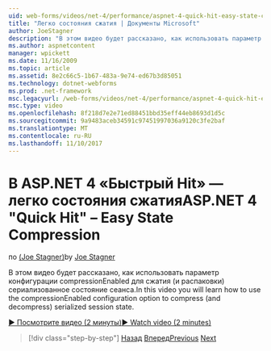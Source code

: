 ```yaml
---
uid: web-forms/videos/net-4/performance/aspnet-4-quick-hit-easy-state-compression
title: "Легко состояния сжатия | Документы Microsoft"
author: JoeStagner
description: "В этом видео будет рассказано, как использовать параметр конфигурации compressionEnabled для сжатия (и распаковки) сериализованное состояние сеанса."
ms.author: aspnetcontent
manager: wpickett
ms.date: 11/16/2009
ms.topic: article
ms.assetid: 8e2c66c5-1b67-483a-9e74-ed67b3d85051
ms.technology: dotnet-webforms
ms.prod: .net-framework
msc.legacyurl: /web-forms/videos/net-4/performance/aspnet-4-quick-hit-easy-state-compression
msc.type: video
ms.openlocfilehash: 8f218d7e2e71ed88451bbd35eff44eb8693d1d5c
ms.sourcegitcommit: 9a9483aceb34591c97451997036a9120c3fe2baf
ms.translationtype: MT
ms.contentlocale: ru-RU
ms.lasthandoff: 11/10/2017
---
```

<a name="aspnet-4-quick-hit--easy-state-compression"></a><span data-ttu-id="643aa-103">В ASP.NET 4 «Быстрый Hit» — легко состояния сжатия</span><span class="sxs-lookup"><span data-stu-id="643aa-103">ASP.NET 4 "Quick Hit" – Easy State Compression</span></span>
====================
<span data-ttu-id="643aa-104">по [(Joe Stagner)](https://github.com/JoeStagner)</span><span class="sxs-lookup"><span data-stu-id="643aa-104">by [Joe Stagner](https://github.com/JoeStagner)</span></span>

<span data-ttu-id="643aa-105">В этом видео будет рассказано, как использовать параметр конфигурации compressionEnabled для сжатия (и распаковки) сериализованное состояние сеанса.</span><span class="sxs-lookup"><span data-stu-id="643aa-105">In this video you will learn how to use the compressionEnabled configuration option to compress (and decompress) serialized session state.</span></span> 

[<span data-ttu-id="643aa-106">&#9654; Посмотрите видео (2 минуты)</span><span class="sxs-lookup"><span data-stu-id="643aa-106">&#9654; Watch video (2 minutes)</span></span>](https://channel9.msdn.com/Blogs/ASP-NET-Site-Videos/aspnet-4-quick-hit-easy-state-compression)

>[!div class="step-by-step"]
<span data-ttu-id="643aa-107">[Назад](aspnet-4-quick-hit-selective-view-state.md)
[Вперед](how-do-i-use-the-viewstatemode-property-for-managing-viewstate.md)</span><span class="sxs-lookup"><span data-stu-id="643aa-107">[Previous](aspnet-4-quick-hit-selective-view-state.md)
[Next](how-do-i-use-the-viewstatemode-property-for-managing-viewstate.md)</span></span>
